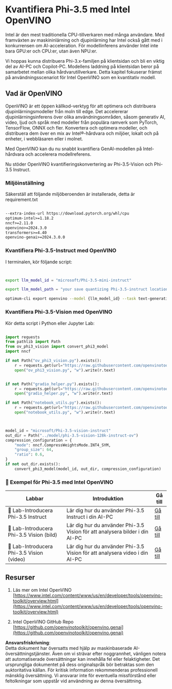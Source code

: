# **Kvantifiera Phi-3.5 med Intel OpenVINO**

Intel är den mest traditionella CPU-tillverkaren med många användare. Med framväxten av maskininlärning och djupinlärning har Intel också gått med i konkurrensen om AI-acceleration. För modellinferens använder Intel inte bara GPU:er och CPU:er, utan även NPU:er.

Vi hoppas kunna distribuera Phi-3.x-familjen på klientsidan och bli en viktig del av AI-PC och Copilot-PC. Modellens laddning på klientsidan beror på samarbetet mellan olika hårdvarutillverkare. Detta kapitel fokuserar främst på användningsscenariot för Intel OpenVINO som en kvantitativ modell.

## **Vad är OpenVINO**

OpenVINO är ett öppen källkod-verktyg för att optimera och distribuera djupinlärningsmodeller från moln till edge. Det accelererar djupinlärningsinferens över olika användningsområden, såsom generativ AI, video, ljud och språk med modeller från populära ramverk som PyTorch, TensorFlow, ONNX och fler. Konvertera och optimera modeller, och distribuera dem över en mix av Intel®-hårdvara och miljöer, lokalt och på enheter, i webbläsaren eller i molnet.

Med OpenVINO kan du nu snabbt kvantifiera GenAI-modellen på Intel-hårdvara och accelerera modellreferens.

Nu stöder OpenVINO kvantifieringskonvertering av Phi-3.5-Vision och Phi-3.5 Instruct.

### **Miljöinställning**

Säkerställ att följande miljöberoenden är installerade, detta är requirement.txt 

```txt

--extra-index-url https://download.pytorch.org/whl/cpu
optimum-intel>=1.18.2
nncf>=2.11.0
openvino>=2024.3.0
transformers>=4.40
openvino-genai>=2024.3.0.0

```

### **Kvantifiera Phi-3.5-Instruct med OpenVINO**

I terminalen, kör följande script:

```bash


export llm_model_id = "microsoft/Phi-3.5-mini-instruct"

export llm_model_path = "your save quantizing Phi-3.5-instruct location"

optimum-cli export openvino --model {llm_model_id} --task text-generation-with-past --weight-format int4 --group-size 128 --ratio 0.6  --sym  --trust-remote-code {llm_model_path}


```

### **Kvantifiera Phi-3.5-Vision med OpenVINO**

Kör detta script i Python eller Jupyter Lab:

```python

import requests
from pathlib import Path
from ov_phi3_vision import convert_phi3_model
import nncf

if not Path("ov_phi3_vision.py").exists():
    r = requests.get(url="https://raw.githubusercontent.com/openvinotoolkit/openvino_notebooks/latest/notebooks/phi-3-vision/ov_phi3_vision.py")
    open("ov_phi3_vision.py", "w").write(r.text)


if not Path("gradio_helper.py").exists():
    r = requests.get(url="https://raw.githubusercontent.com/openvinotoolkit/openvino_notebooks/latest/notebooks/phi-3-vision/gradio_helper.py")
    open("gradio_helper.py", "w").write(r.text)

if not Path("notebook_utils.py").exists():
    r = requests.get(url="https://raw.githubusercontent.com/openvinotoolkit/openvino_notebooks/latest/utils/notebook_utils.py")
    open("notebook_utils.py", "w").write(r.text)



model_id = "microsoft/Phi-3.5-vision-instruct"
out_dir = Path("../model/phi-3.5-vision-128k-instruct-ov")
compression_configuration = {
    "mode": nncf.CompressWeightsMode.INT4_SYM,
    "group_size": 64,
    "ratio": 0.6,
}
if not out_dir.exists():
    convert_phi3_model(model_id, out_dir, compression_configuration)

```

### **🤖 Exempel för Phi-3.5 med Intel OpenVINO**

| Labbar    | Introduktion | Gå till |
| -------- | ------- |  ------- |
| 🚀 Lab-Introducera Phi-3.5 Instruct  | Lär dig hur du använder Phi-3.5 Instruct i din AI-PC    |  [Gå till](../../../../../code/09.UpdateSamples/Aug/intel-phi35-instruct-zh.ipynb)    |
| 🚀 Lab-Introducera Phi-3.5 Vision (bild) | Lär dig hur du använder Phi-3.5 Vision för att analysera bilder i din AI-PC      |  [Gå till](../../../../../code/09.UpdateSamples/Aug/intel-phi35-vision-img.ipynb)    |
| 🚀 Lab-Introducera Phi-3.5 Vision (video)   | Lär dig hur du använder Phi-3.5 Vision för att analysera video i din AI-PC    |  [Gå till](../../../../../code/09.UpdateSamples/Aug/intel-phi35-vision-video.ipynb)    |

## **Resurser**

1. Läs mer om Intel OpenVINO [https://www.intel.com/content/www/us/en/developer/tools/openvino-toolkit/overview.html](https://www.intel.com/content/www/us/en/developer/tools/openvino-toolkit/overview.html)

2. Intel OpenVINO GitHub Repo [https://github.com/openvinotoolkit/openvino.genai](https://github.com/openvinotoolkit/openvino.genai)

**Ansvarsfriskrivning**:  
Detta dokument har översatts med hjälp av maskinbaserade AI-översättningstjänster. Även om vi strävar efter noggrannhet, vänligen notera att automatiserade översättningar kan innehålla fel eller felaktigheter. Det ursprungliga dokumentet på dess originalspråk bör betraktas som den auktoritativa källan. För kritisk information rekommenderas professionell mänsklig översättning. Vi ansvarar inte för eventuella missförstånd eller feltolkningar som uppstår vid användning av denna översättning.